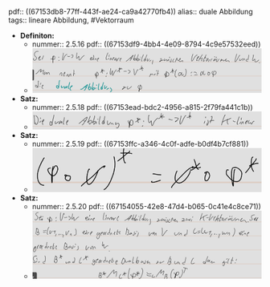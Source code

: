 pdf:: ((67153db8-77ff-443f-ae24-ca9a42770fb4))
alias:: duale Abbildung
tags:: lineare Abbildung, #Vektorraum

- **Definiton:**
	- nummer:: 2.5.16
	  pdf:: ((67153df9-4bb4-4e09-8794-4c9e57532eed))
	- ![image.png](../assets/image_1729445474893_0.png)
- **Satz:**
	- nummer:: 2.5.18
	  pdf:: ((67153ead-bdc2-4956-a815-2f79fa441c1b))
	- ![image.png](../assets/image_1729445644445_0.png)
- **Satz:**
	- nummer:: 2.5.19
	  pdf:: ((67153ffc-a346-4c0f-adfe-b0df4b7cf881))
	- ![image.png](../assets/image_1729445957186_0.png)
- **Satz:**
	- nummer:: 2.5.20
	  pdf:: ((67154055-42e8-47d4-b065-0c41e4c8ce71))
	- ![image.png](../assets/image_1729446365905_0.png)
